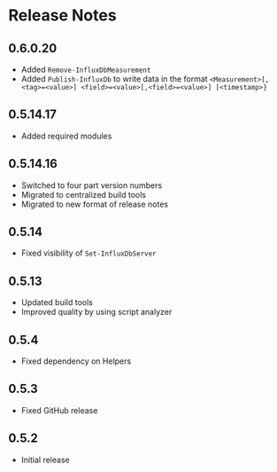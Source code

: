 # Release Notes

## 0.6.0.20

- Added `Remove-InfluxDbMeasurement`
- Added `Publish-InfluxDb` to write data in the format `<Measurement>[,<tag>=<value>] <field>=<value>[,<field>=<value>] [<timestamp>}`

## 0.5.14.17

- Added required modules

## 0.5.14.16

- Switched to four part version numbers
- Migrated to centralized build tools
- Migrated to new format of release notes

## 0.5.14

- Fixed visibility of `Set-InfluxDbServer`

## 0.5.13

- Updated build tools
- Improved quality by using script analyzer

## 0.5.4

- Fixed dependency on Helpers

## 0.5.3

- Fixed GitHub release

## 0.5.2

- Initial release